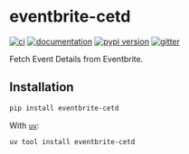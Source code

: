# eventbrite-cetd

[![ci](https://github.com/vandyG/eventbrite/actions/workflows/ci.yml/badge.svg)](https://github.com/vandyG/eventbrite/actions/workflows/ci.yml)
[![documentation](https://img.shields.io/badge/docs-mkdocs-708FCC.svg?style=flat)](https://vandyG.github.io/eventbrite-cetd/)
[![pypi version](https://img.shields.io/pypi/v/eventbrite-cetd.svg)](https://pypi.org/project/eventbrite-cetd/)
[![gitter](https://badges.gitter.im/join%20chat.svg)](https://app.gitter.im/#/room/#eventbrite-cetd:gitter.im)

Fetch Event Details from Eventbrite.

## Installation

```bash
pip install eventbrite-cetd
```

With [`uv`](https://docs.astral.sh/uv/):

```bash
uv tool install eventbrite-cetd
```
